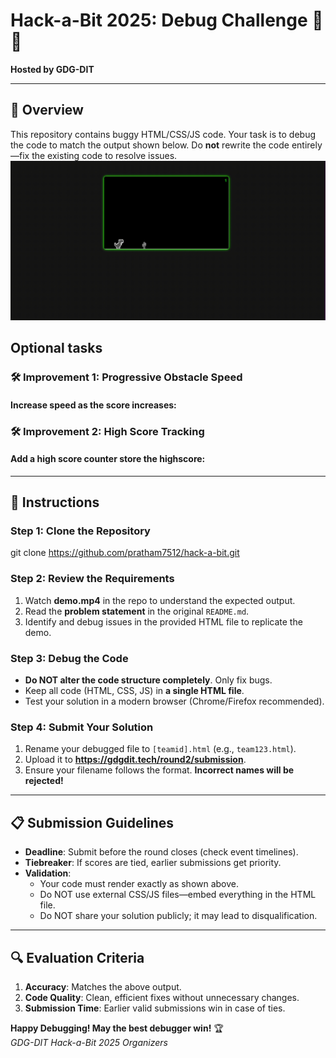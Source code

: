 
# Hack-a-Bit 2025: Debug Challenge 🐞🔧

**Hosted by GDG-DIT**  

---

## 📌 Overview
This repository contains buggy HTML/CSS/JS code. Your task is to debug the code to match the output shown below. Do **not** rewrite the code entirely—fix the existing code to resolve issues.
[![Demo Video Preview](./demo.gif)](./demo.gif)  

## Optional tasks
### 🛠 **Improvement 1: Progressive Obstacle Speed**
####  Increase speed as the score increases:
### 🛠 **Improvement 2: High Score Tracking**
#### Add a high score counter store the highscore:
---

## 🚀 Instructions

### Step 1: Clone the Repository

git clone https://github.com/pratham7512/hack-a-bit.git

### Step 2: Review the Requirements
1. Watch **demo.mp4** in the repo to understand the expected output.
2. Read the **problem statement** in the original `README.md`.
3. Identify and debug issues in the provided HTML file to replicate the demo.

### Step 3: Debug the Code
- **Do NOT alter the code structure completely**. Only fix bugs.
- Keep all code (HTML, CSS, JS) in **a single HTML file**.
- Test your solution in a modern browser (Chrome/Firefox recommended).

### Step 4: Submit Your Solution
1. Rename your debugged file to `[teamid].html` (e.g., `team123.html`).
2. Upload it to **https://gdgdit.tech/round2/submission**.
3. Ensure your filename follows the format. **Incorrect names will be rejected!**

---

## 📋 Submission Guidelines
- **Deadline**: Submit before the round closes (check event timelines).
- **Tiebreaker**: If scores are tied, earlier submissions get priority.
- **Validation**: 
  - Your code must render exactly as shown above.
  - Do NOT use external CSS/JS files—embed everything in the HTML file.
  - Do NOT share your solution publicly; it may lead to disqualification.

---

## 🔍 Evaluation Criteria
1. **Accuracy**: Matches the above output.
2. **Code Quality**: Clean, efficient fixes without unnecessary changes.
3. **Submission Time**: Earlier valid submissions win in case of ties.



**Happy Debugging! May the best debugger win!** 🏆  
*GDG-DIT Hack-a-Bit 2025 Organizers*

